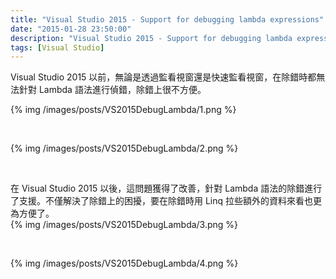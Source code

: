 ```yaml
---
title: "Visual Studio 2015 - Support for debugging lambda expressions"
date: "2015-01-28 23:50:00"
description: "Visual Studio 2015 - Support for debugging lambda expressions"
tags: [Visual Studio]
---
```



Visual Studio 2015 以前，無論是透過監看視窗還是快速監看視窗，在除錯時都無法針對 Lambda 語法進行偵錯，除錯上很不方便。  

<!-- More -->

{% img /images/posts/VS2015DebugLambda/1.png %}

<Br/>


{% img /images/posts/VS2015DebugLambda/2.png %}

<br/>

在 Visual Studio 2015 以後，這問題獲得了改善，針對 Lambda 語法的除錯進行了支援。不僅解決了除錯上的困擾，要在除錯時用 Linq 拉些額外的資料來看也更為方便了。  
{% img /images/posts/VS2015DebugLambda/3.png %}

<Br/>


{% img /images/posts/VS2015DebugLambda/4.png %}

